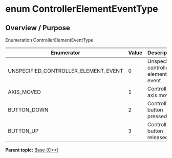 # enum ControllerElementEventType

## Overview / Purpose

Enumeration ControllerElementEventType

|Enumerator|Value|Description|
|----------|-----|-----------|
|UNSPECIFIED\_CONTROLLER\_ELEMENT\_EVENT|0|Unspecified controller element event|
|AXIS\_MOVED|1|Controller axis moved|
|BUTTON\_DOWN|2|Controller button pressed|
|BUTTON\_UP|3|Controller button released|

**Parent topic:** [Base \(C++\)](../../summary_pages/Base.md)


